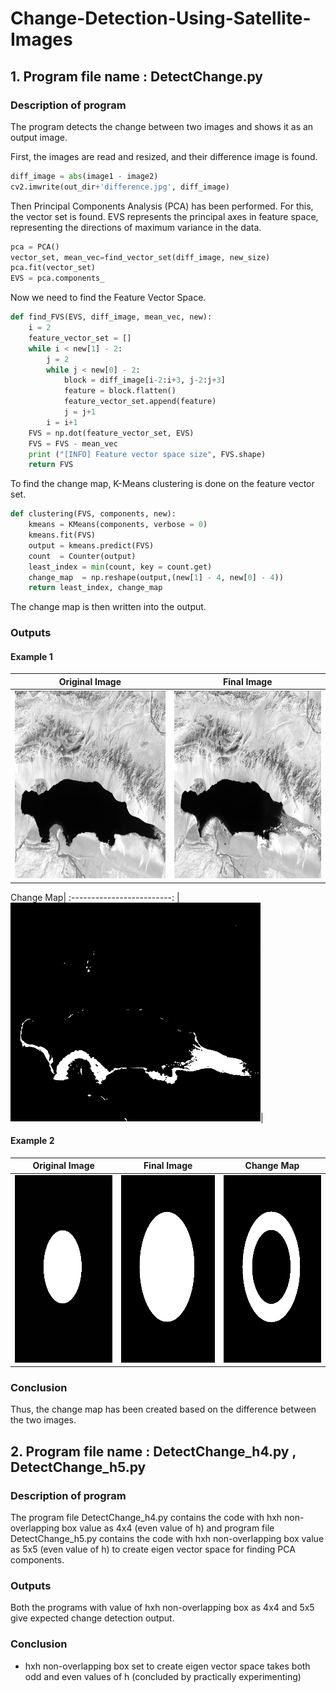 # Change-Detection-Using-Satellite-Images 

## 1. Program file name : DetectChange.py 

### Description of program 
The program detects the change between two images and shows it as an output image.

First, the images are read and resized, and their difference image is found.  
 
```python
diff_image = abs(image1 - image2)
cv2.imwrite(out_dir+'difference.jpg', diff_image)
```

Then Principal Components Analysis (PCA) has been performed. For this, the vector set is found. EVS represents the principal axes in feature space, representing the directions of maximum variance in the data.

```python
pca = PCA()
vector_set, mean_vec=find_vector_set(diff_image, new_size)
pca.fit(vector_set)
EVS = pca.components_
```

Now we need to find the Feature Vector Space.

```python
def find_FVS(EVS, diff_image, mean_vec, new):
    i = 2
    feature_vector_set = []
    while i < new[1] - 2:
        j = 2
        while j < new[0] - 2:
            block = diff_image[i-2:i+3, j-2:j+3]
            feature = block.flatten()
            feature_vector_set.append(feature)
            j = j+1
        i = i+1
    FVS = np.dot(feature_vector_set, EVS)
    FVS = FVS - mean_vec
    print ("[INFO] Feature vector space size", FVS.shape)
    return FVS
```

To find the change map, K-Means clustering is done on the feature vector set.

```python
def clustering(FVS, components, new):
    kmeans = KMeans(components, verbose = 0)
    kmeans.fit(FVS)
    output = kmeans.predict(FVS)
    count  = Counter(output)
    least_index = min(count, key = count.get)
    change_map  = np.reshape(output,(new[1] - 4, new[0] - 4))
    return least_index, change_map
```

The change map is then written into the output.


### Outputs
#### Example 1
Original Image|  Final Image|
:-------------------------:|:-------------------------:
<img width="400" height="300" src="https://github.com/Bhumika-Kothwal/Change-Detection-Using-Satellite-Images/blob/master/Images/AyakkumLake1.jpg">|<img width="400" height="300" src="https://github.com/Bhumika-Kothwal/Change-Detection-Using-Satellite-Images/blob/master/Images/AyakkumLake2.jpg">

Change Map|
:-------------------------: 
|<img width="400" height="350" src="https://github.com/Bhumika-Kothwal/Change-Detection-Using-Satellite-Images/blob/master/Output/output_ChangeMap.jpg">|


#### Example 2
Original Image|  Final Image| Change Map
:-------------------------:|:-------------------------:|:-------------------------:
<img width="300" height="300" src="/Images/circle1.jpg">|<img width="300" height="300" src="/Images/circle2.jpg">|<img width="300" height="300" src="/Output/output_ChangeMap_circle.jpg">


### Conclusion    
Thus, the change map has been created based on the difference between the two images.
    
     
         
## 2. Program file name : DetectChange_h4.py , DetectChange_h5.py

### Description of program    
The program file DetectChange_h4.py contains the code with hxh non-overlapping box value as 4x4 (even value of h) and program file DetectChange_h5.py contains the code with hxh non-overlapping box value as 5x5 (even value of h) to create eigen vector space for finding PCA components.

### Outputs
Both the programs with value of hxh non-overlapping box as 4x4 and 5x5 give expected change detection output.

### Conclusion
* hxh non-overlapping box set to create eigen vector space takes both odd and even values of h (concluded by practically experimenting)

